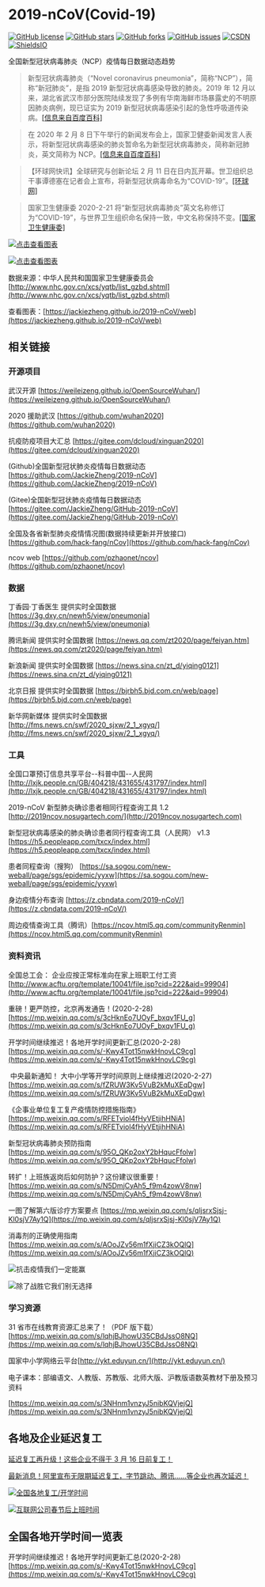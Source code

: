 # 2019-nCoV(Covid-19)

[![GitHub license](https://img.shields.io/github/license/JackieZheng/2019-nCoV)](https://github.com/JackieZheng/2019-nCoV/blob/master/LICENSE)
[![GitHub stars](https://img.shields.io/github/stars/JackieZheng/2019-nCoV)](https://github.com/JackieZheng/2019-nCoV/stargazers)
[![GitHub forks](https://img.shields.io/github/forks/JackieZheng/2019-nCoV)](https://github.com/JackieZheng/2019-nCoV/network)
[![GitHub issues](https://img.shields.io/github/issues/JackieZheng/2019-nCoV)](https://github.com/JackieZheng/2019-nCoV/issues)
[![CSDN](https://img.shields.io/badge/CSDN-JackieZheng-green)](https://blog.csdn.net/admans)
[![ShieldsIO](https://img.shields.io/badge/Shields-IO-yellowgreen)](https://shields.io/)

全国新型冠状病毒肺炎（NCP）疫情每日数据动态趋势

> 新型冠状病毒肺炎（“Novel coronavirus pneumonia”，简称“NCP”），简称“新冠肺炎”，是指 2019 新型冠状病毒感染导致的肺炎。2019 年 12 月以来，湖北省武汉市部分医院陆续发现了多例有华南海鲜市场暴露史的不明原因肺炎病例，现已证实为 2019 新型冠状病毒感染引起的急性呼吸道传染病。[[信息来自百度百科]](https://baike.baidu.com/item/%E6%96%B0%E5%9E%8B%E5%86%A0%E7%8A%B6%E7%97%85%E6%AF%92%E8%82%BA%E7%82%8E/24282529)

> 在 2020 年 2 月 8 日下午举行的新闻发布会上，国家卫健委新闻发言人表示，将新型冠状病毒感染的肺炎暂命名为新型冠状病毒肺炎，简称新冠肺炎，英文简称为 NCP。[[信息来自百度百科]](https://baike.baidu.com/item/%E6%96%B0%E5%9E%8B%E5%86%A0%E7%8A%B6%E7%97%85%E6%AF%92%E8%82%BA%E7%82%8E/24282529)

> 【环球网快讯】全球研究与创新论坛 2 月 11 日在日内瓦开幕。世卫组织总干事谭德塞在记者会上宣布，将新型冠状病毒命名为“COVID-19”。[[环球网]](https://world.huanqiu.com/article/3wzeLjoJecj)

> 国家卫生健康委 2020-2-21 将“新型冠状病毒肺炎”英文名称修订为“COVID-19”，与世界卫生组织命名保持一致，中文名称保持不变。[[国家卫生健康委]](http://www.nhc.gov.cn/yzygj/s7653p/202002/33393aa53d984ccdb1053a52b6bef810.shtml)

[![点击查看图表](Image/20200306.png)](https://jackiezheng.github.io/2019-nCoV/web)

[![点击查看图表](Image/20200220202226.png)](https://jackiezheng.github.io/2019-nCoV/web)

数据来源：中华人民共和国国家卫生健康委员会 [http://www.nhc.gov.cn/xcs/yqtb/list_gzbd.shtml](http://www.nhc.gov.cn/xcs/yqtb/list_gzbd.shtml)

查看图表：[https://jackiezheng.github.io/2019-nCoV/web](https://jackiezheng.github.io/2019-nCoV/web)

## 相关链接

### 开源项目

武汉开源 [https://weileizeng.github.io/OpenSourceWuhan/](https://weileizeng.github.io/OpenSourceWuhan/)

2020 援助武汉 [https://github.com/wuhan2020](https://github.com/wuhan2020)

抗疫防疫项目大汇总 [https://gitee.com/dcloud/xinguan2020](https://gitee.com/dcloud/xinguan2020)

(Github)全国新型冠状肺炎疫情每日数据动态[https://github.com/JackieZheng/2019-nCoV](https://github.com/JackieZheng/2019-nCoV)

(Gitee)全国新型冠状肺炎疫情每日数据动态[https://gitee.com/JackieZheng/GitHub-2019-nCoV](https://gitee.com/JackieZheng/GitHub-2019-nCoV)

全国及各省新型肺炎疫情情况图(数据持续更新并开放接口) [https://github.com/hack-fang/nCov](https://github.com/hack-fang/nCov)

ncov web [https://github.com/pzhaonet/ncov](https://github.com/pzhaonet/ncov)

### 数据

丁香园·丁香医生 提供实时全国数据 [https://3g.dxy.cn/newh5/view/pneumonia](https://3g.dxy.cn/newh5/view/pneumonia)

腾讯新闻 提供实时全国数据 [https://news.qq.com/zt2020/page/feiyan.htm](https://news.qq.com/zt2020/page/feiyan.htm)

新浪新闻 提供实时全国数据 [https://news.sina.cn/zt_d/yiqing0121](https://news.sina.cn/zt_d/yiqing0121)

北京日报 提供实时全国数据 [https://bjrbh5.bjd.com.cn/web/page](https://bjrbh5.bjd.com.cn/web/page)

新华网新媒体 提供实时全国数据 [http://fms.news.cn/swf/2020_sjxw/2_1_xgyq/](http://fms.news.cn/swf/2020_sjxw/2_1_xgyq/)

### 工具

全国口罩预订信息共享平台--科普中国--人民网 [http://lxjk.people.cn/GB/404218/431655/431797/index.html](http://lxjk.people.cn/GB/404218/431655/431797/index.html)

2019-nCoV 新型肺炎确诊患者相同行程查询工具 1.2 [http://2019ncov.nosugartech.com/](http://2019ncov.nosugartech.com)

新型冠状病毒感染的肺炎确诊患者同行程查询工具（人民网） v1.3 [https://h5.peopleapp.com/txcx/index.html](https://h5.peopleapp.com/txcx/index.html)

患者同程查询（搜狗） [https://sa.sogou.com/new-weball/page/sgs/epidemic/yyxw](https://sa.sogou.com/new-weball/page/sgs/epidemic/yyxw)

身边疫情分布查询 [https://z.cbndata.com/2019-nCoV/](https://z.cbndata.com/2019-nCoV/)

周边疫情查询工具（腾讯）[https://ncov.html5.qq.com/communityRenmin](https://ncov.html5.qq.com/communityRenmin)

### 资料资讯

全国总工会： 企业应按正常标准向在家上班职工付工资 [http://www.acftu.org/template/10041/file.jsp?cid=222&aid=99904](http://www.acftu.org/template/10041/file.jsp?cid=222&aid=99904)

重磅！更严防控，北京再发通告！(2020-2-28) [https://mp.weixin.qq.com/s/3cHknEo7UOyF_bxqv1FU_g](https://mp.weixin.qq.com/s/3cHknEo7UOyF_bxqv1FU_g)

开学时间继续推迟！各地开学时间更新汇总(2020-2-28) [https://mp.weixin.qq.com/s/-Kwy4Tot15nwkHnovLC9cg](https://mp.weixin.qq.com/s/-Kwy4Tot15nwkHnovLC9cg)

​ 中央最新通知！​ 大中小学等开学时间原则上继续推迟(2020-2-27) [https://mp.weixin.qq.com/s/fZRUW3Kv5VuB2kMuXEqDgw](https://mp.weixin.qq.com/s/fZRUW3Kv5VuB2kMuXEqDgw)

《企事业单位复工复产疫情防控措施指南》 [https://mp.weixin.qq.com/s/RFETviol4fHyVEtjihHNiA](https://mp.weixin.qq.com/s/RFETviol4fHyVEtjihHNiA)

新型冠状病毒肺炎预防指南 [https://mp.weixin.qq.com/s/95O_QKp2oxY2bHqucFfolw](https://mp.weixin.qq.com/s/95O_QKp2oxY2bHqucFfolw)

转扩！上班族返岗后如何防护？这份建议很重要！ [https://mp.weixin.qq.com/s/N5DmjCyAh5_f9m4zowV8nw](https://mp.weixin.qq.com/s/N5DmjCyAh5_f9m4zowV8nw)

一图了解第六版诊疗方案要点 [https://mp.weixin.qq.com/s/qljsrxSjsj-Kl0sjV7Ay1Q](https://mp.weixin.qq.com/s/qljsrxSjsj-Kl0sjV7Ay1Q)

消毒剂的正确使用指南 [https://mp.weixin.qq.com/s/AOoJZv56m1fXjiCZ3kOQlQ](https://mp.weixin.qq.com/s/AOoJZv56m1fXjiCZ3kOQlQ)

![抗击疫情我们一定能赢](Image/1.png)

![除了战胜它我们别无选择](Image/2.png)

### 学习资源

31 省市在线教育资源汇总来了！（PDF 版下载）[https://mp.weixin.qq.com/s/lqhjBJhowU35CBdJssO8NQ](https://mp.weixin.qq.com/s/lqhjBJhowU35CBdJssO8NQ)

国家中小学网络云平台[http://ykt.eduyun.cn/](http://ykt.eduyun.cn/)

电子课本：部编语文、人教版、苏教版、北师大版、沪教版语数英教材下册及预习资料

[https://mp.weixin.qq.com/s/3NHnm1vnzyJ5nibKQVjejQ](https://mp.weixin.qq.com/s/3NHnm1vnzyJ5nibKQVjejQ)

## 各地及企业延迟复工

[延迟复工再升级！这些企业不得于 3 月 16 日前复工！](http://t.cn/A6h5fmJF)

[最新消息！阿里宣布无限期延迟复工，字节跳动、腾讯......等企业也再次延迟！](https://mp.weixin.qq.com/s/f0aPm9pllw932CP4QED1zg)

[![全国各地复工/开学时间](https://map-mobile-opnimg.cdn.bcebos.com/home/e996e90a14062b954948b2cd8952bde1_7F68C30BFBD0511306A3A030082374EB.JPG)](https://opn.baidu.com/map/cllanding/445a861ba7a069abc687c0cf9ec2e05a)

[![互联网公司春节后上班时间](https://ww1.sinaimg.cn/bmiddle/aa0d937dly1gbcnfqzavgj20vy3shkjl.jpg)](https://s.weibo.com/weibo?q=%23%E4%BA%92%E8%81%94%E7%BD%91%E5%85%AC%E5%8F%B8%E6%98%A5%E8%8A%82%E5%90%8E%E4%B8%8A%E7%8F%AD%E6%97%B6%E9%97%B4%23)

## 全国各地开学时间一览表

开学时间继续推迟！各地开学时间更新汇总(2020-2-28) [https://mp.weixin.qq.com/s/-Kwy4Tot15nwkHnovLC9cg](https://mp.weixin.qq.com/s/-Kwy4Tot15nwkHnovLC9cg)
